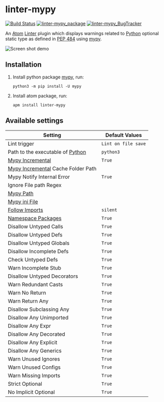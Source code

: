 # linter-mypy

[![Build Status](https://travis-ci.org/elarivie/linter-mypy.svg?branch=master)](https://travis-ci.org/elarivie/linter-mypy)
[![linter-mypy_package](https://img.shields.io/apm/dm/linter-mypy.svg?style=flat-square)][linter-mypy_package]
[![linter-mypy_BugTracker](https://img.shields.io/github/issues/elarivie/linter-mypy.svg)][linter-mypy_BugTracker]

An [Atom][atom] [Linter][linter] plugin which displays warnings related to [Python][python] optional static type as defined in [PEP 484][spec] using [mypy][mypy homepage].

![Screen shot demo](https://github.com/elarivie/linter-mypy/raw/master/doc/ScreenShotDemo.png)

## Installation

1.  Install python package [mypy][mypy], run:

    ```ShellSession
    python3 -m pip install -U mypy
    ```

2.  Install atom package, run:

    ```ShellSession
    apm install linter-mypy
    ```

## Available settings

| Setting                                     | Default Values       |
| ------------------------------------------- | -------------------- |
| Lint trigger                                          |  `Lint on file save` |
| Path to the executable of [Python][python]            |     `python3`        |
| [Mypy Incremental][MypyIncremental]                   |     `True`           |
| [Mypy Incremental][MypyIncremental] Cache Folder Path |                      |
| Mypy Notify Internal Error                            |     `True`           |
| Ignore File path Regex                                |                      |
| [Mypy Path][MypyPath]                                 |                      |
| [Mypy ini File][OptMypyIni]                           |                      |
| [Follow Imports][OptFollowImports]                    |     `silent`         |
| [Namespace Packages][OptNamespacePackages]            |     `True`           |
| Disallow Untyped Calls                                |     `True`           |
| Disallow Untyped Defs                                 |     `True`           |
| Disallow Untyped Globals                              |     `True`           |
| Disallow Incomplete Defs                              |     `True`           |
| Check Untyped Defs                                    |     `True`           |
| Warn Incomplete Stub                                  |     `True`           |
| Disallow Untyped Decorators                           |     `True`           |
| Warn Redundant Casts                                  |     `True`           |
| Warn No Return                                        |     `True`           |
| Warn Return Any                                       |     `True`           |
| Disallow Subclassing Any                              |     `True`           |
| Disallow Any Unimported                               |     `True`           |
| Disallow Any Expr                                     |     `True`           |
| Disallow Any Decorated                                |     `True`           |
| Disallow Any Explicit                                 |     `True`           |
| Disallow Any Generics                                 |     `True`           |
| Warn Unused Ignores                                   |     `True`           |
| Warn Unused Configs                                   |     `True`           |
| Warn Missing Imports                                  |     `True`           |
| Strict Optional                                       |     `True`           |
| No Implicit Optional                                  |     `True`           |

[linter]: https://github.com/atom-community/linter
[install linter]: https://github.com/atom-community/linter#installation
[mypy]: https://pypi.python.org/pypi/mypy
[mypy homepage]: http://www.mypy-lang.org/
[spec]: https://www.python.org/dev/peps/pep-0484/
[atom]: https://atom.io/
[linter-mypy_repo]: https://github.com/elarivie/linter-mypy
[linter-mypy_package]: https://atom.io/packages/linter-mypy
[linter-mypy_BugTracker]: https://github.com/elarivie/linter-mypy/issues
[python]: https://www.python.org
[OptMypyIni]: http://mypy.readthedocs.io/en/latest/config_file.html
[OptFollowImports]: http://mypy.readthedocs.io/en/latest/command_line.html#following-imports-or-not
[OptNamespacePackages]: https://mypy.readthedocs.io/en/latest/command_line.html#import-discovery
[MypyPath]: http://mypy.readthedocs.io/en/latest/command_line.html#how-imports-are-found
[MypyIncremental]: http://mypy.readthedocs.io/en/latest/command_line.html#incremental

